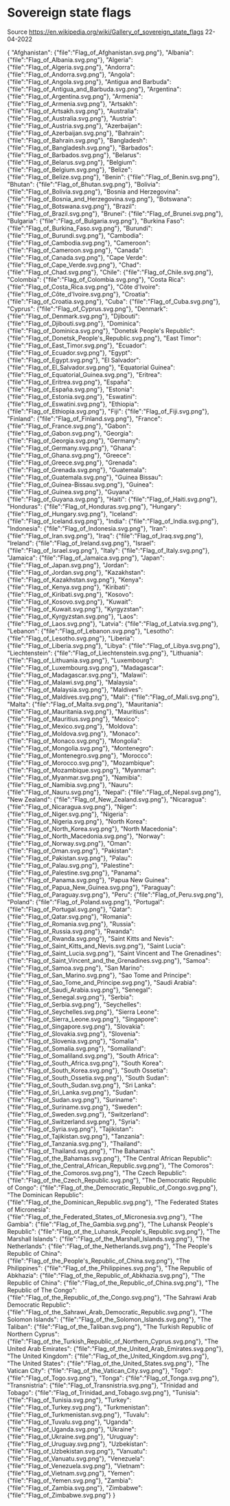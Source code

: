 # Sovereign state flags

Source https://en.wikipedia.org/wiki/Gallery_of_sovereign_state_flags 22-04-2022

{
    "Afghanistan": {"file":"Flag_of_Afghanistan.svg.png"},
    "Albania": {"file":"Flag_of_Albania.svg.png"},
    "Algeria": {"file":"Flag_of_Algeria.svg.png"},
    "Andorra": {"file":"Flag_of_Andorra.svg.png"},
    "Angola": {"file":"Flag_of_Angola.svg.png"},
    "Antigua and Barbuda": {"file":"Flag_of_Antigua_and_Barbuda.svg.png"},
    "Argentina": {"file":"Flag_of_Argentina.svg.png"},
    "Armenia": {"file":"Flag_of_Armenia.svg.png"},
    "Artsakh": {"file":"Flag_of_Artsakh.svg.png"},
    "Australia": {"file":"Flag_of_Australia.svg.png"},
    "Austria": {"file":"Flag_of_Austria.svg.png"},
    "Azerbaijan": {"file":"Flag_of_Azerbaijan.svg.png"},
    "Bahrain": {"file":"Flag_of_Bahrain.svg.png"},
    "Bangladesh": {"file":"Flag_of_Bangladesh.svg.png"},
    "Barbados": {"file":"Flag_of_Barbados.svg.png"},
    "Belarus": {"file":"Flag_of_Belarus.svg.png"},
    "Belgium": {"file":"Flag_of_Belgium.svg.png"},
    "Belize": {"file":"Flag_of_Belize.svg.png"},
    "Benin": {"file":"Flag_of_Benin.svg.png"},
    "Bhutan": {"file":"Flag_of_Bhutan.svg.png"},
    "Bolivia": {"file":"Flag_of_Bolivia.svg.png"},
    "Bosnia and Herzegovina": {"file":"Flag_of_Bosnia_and_Herzegovina.svg.png"},
    "Botswana": {"file":"Flag_of_Botswana.svg.png"},
    "Brazil": {"file":"Flag_of_Brazil.svg.png"},
    "Brunei": {"file":"Flag_of_Brunei.svg.png"},
    "Bulgaria": {"file":"Flag_of_Bulgaria.svg.png"},
    "Burkina Faso": {"file":"Flag_of_Burkina_Faso.svg.png"},
    "Burundi": {"file":"Flag_of_Burundi.svg.png"},
    "Cambodia": {"file":"Flag_of_Cambodia.svg.png"},
    "Cameroon": {"file":"Flag_of_Cameroon.svg.png"},
    "Canada": {"file":"Flag_of_Canada.svg.png"},
    "Cape Verde": {"file":"Flag_of_Cape_Verde.svg.png"},
    "Chad": {"file":"Flag_of_Chad.svg.png"},
    "Chile": {"file":"Flag_of_Chile.svg.png"},
    "Colombia": {"file":"Flag_of_Colombia.svg.png"},
    "Costa Rica": {"file":"Flag_of_Costa_Rica.svg.png"},
    "Côte d'Ivoire": {"file":"Flag_of_Côte_d'Ivoire.svg.png"},
    "Croatia": {"file":"Flag_of_Croatia.svg.png"},
    "Cuba": {"file":"Flag_of_Cuba.svg.png"},
    "Cyprus": {"file":"Flag_of_Cyprus.svg.png"},
    "Denmark": {"file":"Flag_of_Denmark.svg.png"},
    "Djibouti": {"file":"Flag_of_Djibouti.svg.png"},
    "Dominica": {"file":"Flag_of_Dominica.svg.png"},
    "Donetsk People's Republic": {"file":"Flag_of_Donetsk_People's_Republic.svg.png"},
    "East Timor": {"file":"Flag_of_East_Timor.svg.png"},
    "Ecuador": {"file":"Flag_of_Ecuador.svg.png"},
    "Egypt": {"file":"Flag_of_Egypt.svg.png"},
    "El Salvador": {"file":"Flag_of_El_Salvador.svg.png"},
    "Equatorial Guinea": {"file":"Flag_of_Equatorial_Guinea.svg.png"},
    "Eritrea": {"file":"Flag_of_Eritrea.svg.png"},
    "España": {"file":"Flag_of_España.svg.png"},
    "Estonia": {"file":"Flag_of_Estonia.svg.png"},
    "Eswatini": {"file":"Flag_of_Eswatini.svg.png"},
    "Ethiopia": {"file":"Flag_of_Ethiopia.svg.png"},
    "Fiji": {"file":"Flag_of_Fiji.svg.png"},
    "Finland": {"file":"Flag_of_Finland.svg.png"},
    "France": {"file":"Flag_of_France.svg.png"},
    "Gabon": {"file":"Flag_of_Gabon.svg.png"},
    "Georgia": {"file":"Flag_of_Georgia.svg.png"},
    "Germany": {"file":"Flag_of_Germany.svg.png"},
    "Ghana": {"file":"Flag_of_Ghana.svg.png"},
    "Greece": {"file":"Flag_of_Greece.svg.png"},
    "Grenada": {"file":"Flag_of_Grenada.svg.png"},
    "Guatemala": {"file":"Flag_of_Guatemala.svg.png"},
    "Guinea Bissau": {"file":"Flag_of_Guinea-Bissau.svg.png"},
    "Guinea": {"file":"Flag_of_Guinea.svg.png"},
    "Guyana": {"file":"Flag_of_Guyana.svg.png"},
    "Haiti": {"file":"Flag_of_Haiti.svg.png"},
    "Honduras": {"file":"Flag_of_Honduras.svg.png"},
    "Hungary": {"file":"Flag_of_Hungary.svg.png"},
    "Iceland": {"file":"Flag_of_Iceland.svg.png"},
    "India": {"file":"Flag_of_India.svg.png"},
    "Indonesia": {"file":"Flag_of_Indonesia.svg.png"},
    "Iran": {"file":"Flag_of_Iran.svg.png"},
    "Iraq": {"file":"Flag_of_Iraq.svg.png"},
    "Ireland": {"file":"Flag_of_Ireland.svg.png"},
    "Israel": {"file":"Flag_of_Israel.svg.png"},
    "Italy": {"file":"Flag_of_Italy.svg.png"},
    "Jamaica": {"file":"Flag_of_Jamaica.svg.png"},
    "Japan": {"file":"Flag_of_Japan.svg.png"},
    "Jordan": {"file":"Flag_of_Jordan.svg.png"},
    "Kazakhstan": {"file":"Flag_of_Kazakhstan.svg.png"},
    "Kenya": {"file":"Flag_of_Kenya.svg.png"},
    "Kiribati": {"file":"Flag_of_Kiribati.svg.png"},
    "Kosovo": {"file":"Flag_of_Kosovo.svg.png"},
    "Kuwait": {"file":"Flag_of_Kuwait.svg.png"},
    "Kyrgyzstan": {"file":"Flag_of_Kyrgyzstan.svg.png"},
    "Laos": {"file":"Flag_of_Laos.svg.png"},
    "Latvia": {"file":"Flag_of_Latvia.svg.png"},
    "Lebanon": {"file":"Flag_of_Lebanon.svg.png"},
    "Lesotho": {"file":"Flag_of_Lesotho.svg.png"},
    "Liberia": {"file":"Flag_of_Liberia.svg.png"},
    "Libya": {"file":"Flag_of_Libya.svg.png"},
    "Liechtenstein": {"file":"Flag_of_Liechtenstein.svg.png"},
    "Lithuania": {"file":"Flag_of_Lithuania.svg.png"},
    "Luxembourg": {"file":"Flag_of_Luxembourg.svg.png"},
    "Madagascar": {"file":"Flag_of_Madagascar.svg.png"},
    "Malawi": {"file":"Flag_of_Malawi.svg.png"},
    "Malaysia": {"file":"Flag_of_Malaysia.svg.png"},
    "Maldives": {"file":"Flag_of_Maldives.svg.png"},
    "Mali": {"file":"Flag_of_Mali.svg.png"},
    "Malta": {"file":"Flag_of_Malta.svg.png"},
    "Mauritania": {"file":"Flag_of_Mauritania.svg.png"},
    "Mauritius": {"file":"Flag_of_Mauritius.svg.png"},
    "Mexico": {"file":"Flag_of_Mexico.svg.png"},
    "Moldova": {"file":"Flag_of_Moldova.svg.png"},
    "Monaco": {"file":"Flag_of_Monaco.svg.png"},
    "Mongolia": {"file":"Flag_of_Mongolia.svg.png"},
    "Montenegro": {"file":"Flag_of_Montenegro.svg.png"},
    "Morocco": {"file":"Flag_of_Morocco.svg.png"},
    "Mozambique": {"file":"Flag_of_Mozambique.svg.png"},
    "Myanmar": {"file":"Flag_of_Myanmar.svg.png"},
    "Namibia": {"file":"Flag_of_Namibia.svg.png"},
    "Nauru": {"file":"Flag_of_Nauru.svg.png"},
    "Nepal": {"file":"Flag_of_Nepal.svg.png"},
    "New Zealand": {"file":"Flag_of_New_Zealand.svg.png"},
    "Nicaragua": {"file":"Flag_of_Nicaragua.svg.png"},
    "Niger": {"file":"Flag_of_Niger.svg.png"},
    "Nigeria": {"file":"Flag_of_Nigeria.svg.png"},
    "North Korea": {"file":"Flag_of_North_Korea.svg.png"},
    "North Macedonia": {"file":"Flag_of_North_Macedonia.svg.png"},
    "Norway": {"file":"Flag_of_Norway.svg.png"},
    "Oman": {"file":"Flag_of_Oman.svg.png"},
    "Pakistan": {"file":"Flag_of_Pakistan.svg.png"},
    "Palau": {"file":"Flag_of_Palau.svg.png"},
    "Palestine": {"file":"Flag_of_Palestine.svg.png"},
    "Panama": {"file":"Flag_of_Panama.svg.png"},
    "Papua New Guinea": {"file":"Flag_of_Papua_New_Guinea.svg.png"},
    "Paraguay": {"file":"Flag_of_Paraguay.svg.png"},
    "Peru": {"file":"Flag_of_Peru.svg.png"},
    "Poland": {"file":"Flag_of_Poland.svg.png"},
    "Portugal": {"file":"Flag_of_Portugal.svg.png"},
    "Qatar": {"file":"Flag_of_Qatar.svg.png"},
    "Romania": {"file":"Flag_of_Romania.svg.png"},
    "Russia": {"file":"Flag_of_Russia.svg.png"},
    "Rwanda": {"file":"Flag_of_Rwanda.svg.png"},
    "Saint Kitts and Nevis": {"file":"Flag_of_Saint_Kitts_and_Nevis.svg.png"},
    "Saint Lucia": {"file":"Flag_of_Saint_Lucia.svg.png"},
    "Saint Vincent and The Grenadines": {"file":"Flag_of_Saint_Vincent_and_the_Grenadines.svg.png"},
    "Samoa": {"file":"Flag_of_Samoa.svg.png"},
    "San Marino": {"file":"Flag_of_San_Marino.svg.png"},
    "Sao Tome and Principe": {"file":"Flag_of_Sao_Tome_and_Principe.svg.png"},
    "Saudi Arabia": {"file":"Flag_of_Saudi_Arabia.svg.png"},
    "Senegal": {"file":"Flag_of_Senegal.svg.png"},
    "Serbia": {"file":"Flag_of_Serbia.svg.png"},
    "Seychelles": {"file":"Flag_of_Seychelles.svg.png"},
    "Sierra Leone": {"file":"Flag_of_Sierra_Leone.svg.png"},
    "Singapore": {"file":"Flag_of_Singapore.svg.png"},
    "Slovakia": {"file":"Flag_of_Slovakia.svg.png"},
    "Slovenia": {"file":"Flag_of_Slovenia.svg.png"},
    "Somalia": {"file":"Flag_of_Somalia.svg.png"},
    "Somaliland": {"file":"Flag_of_Somaliland.svg.png"},
    "South Africa": {"file":"Flag_of_South_Africa.svg.png"},
    "South Korea": {"file":"Flag_of_South_Korea.svg.png"},
    "South Ossetia": {"file":"Flag_of_South_Ossetia.svg.png"},
    "South Sudan": {"file":"Flag_of_South_Sudan.svg.png"},
    "Sri Lanka": {"file":"Flag_of_Sri_Lanka.svg.png"},
    "Sudan": {"file":"Flag_of_Sudan.svg.png"},
    "Suriname": {"file":"Flag_of_Suriname.svg.png"},
    "Sweden": {"file":"Flag_of_Sweden.svg.png"},
    "Switzerland": {"file":"Flag_of_Switzerland.svg.png"},
    "Syria": {"file":"Flag_of_Syria.svg.png"},
    "Tajikistan": {"file":"Flag_of_Tajikistan.svg.png"},
    "Tanzania": {"file":"Flag_of_Tanzania.svg.png"},
    "Thailand": {"file":"Flag_of_Thailand.svg.png"},
    "The Bahamas": {"file":"Flag_of_the_Bahamas.svg.png"},
    "The Central African Republic": {"file":"Flag_of_the_Central_African_Republic.svg.png"},
    "The Comoros": {"file":"Flag_of_the_Comoros.svg.png"},
    "The Czech Republic": {"file":"Flag_of_the_Czech_Republic.svg.png"},
    "The Democratic Republic of Congo": {"file":"Flag_of_the_Democratic_Republic_of_Congo.svg.png"},
    "The Dominican Republic": {"file":"Flag_of_the_Dominican_Republic.svg.png"},
    "The Federated States of Micronesia": {"file":"Flag_of_the_Federated_States_of_Micronesia.svg.png"},
    "The Gambia": {"file":"Flag_of_The_Gambia.svg.png"},
    "The Luhansk People's Republic": {"file":"Flag_of_the_Luhansk_People's_Republic.svg.png"},
    "The Marshall Islands": {"file":"Flag_of_the_Marshall_Islands.svg.png"},
    "The Netherlands": {"file":"Flag_of_the_Netherlands.svg.png"},
    "The People's Republic of China": {"file":"Flag_of_the_People's_Republic_of_China.svg.png"},
    "The Philippines": {"file":"Flag_of_the_Philippines.svg.png"},
    "The Republic of Abkhazia": {"file":"Flag_of_the_Republic_of_Abkhazia.svg.png"},
    "The Republic of China": {"file":"Flag_of_the_Republic_of_China.svg.png"},
    "The Republic of The Congo": {"file":"Flag_of_the_Republic_of_the_Congo.svg.png"},
    "The Sahrawi Arab Democratic Republic": {"file":"Flag_of_the_Sahrawi_Arab_Democratic_Republic.svg.png"},
    "The Solomon Islands": {"file":"Flag_of_the_Solomon_Islands.svg.png"},
    "The Taliban": {"file":"Flag_of_the_Taliban.svg.png"},
    "The Turkish Republic of Northern Cyprus": {"file":"Flag_of_the_Turkish_Republic_of_Northern_Cyprus.svg.png"},
    "The United Arab Emirates": {"file":"Flag_of_the_United_Arab_Emirates.svg.png"},
    "The United Kingdom": {"file":"Flag_of_the_United_Kingdom.svg.png"},
    "The United States": {"file":"Flag_of_the_United_States.svg.png"},
    "The Vatican City": {"file":"Flag_of_the_Vatican_City.svg.png"},
    "Togo": {"file":"Flag_of_Togo.svg.png"},
    "Tonga": {"file":"Flag_of_Tonga.svg.png"},
    "Transnistria": {"file":"Flag_of_Transnistria.svg.png"},
    "Trinidad and Tobago": {"file":"Flag_of_Trinidad_and_Tobago.svg.png"},
    "Tunisia": {"file":"Flag_of_Tunisia.svg.png"},
    "Turkey": {"file":"Flag_of_Turkey.svg.png"},
    "Turkmenistan": {"file":"Flag_of_Turkmenistan.svg.png"},
    "Tuvalu": {"file":"Flag_of_Tuvalu.svg.png"},
    "Uganda": {"file":"Flag_of_Uganda.svg.png"},
    "Ukraine": {"file":"Flag_of_Ukraine.svg.png"},
    "Uruguay": {"file":"Flag_of_Uruguay.svg.png"},
    "Uzbekistan": {"file":"Flag_of_Uzbekistan.svg.png"},
    "Vanuatu": {"file":"Flag_of_Vanuatu.svg.png"},
    "Venezuela": {"file":"Flag_of_Venezuela.svg.png"},
    "Vietnam": {"file":"Flag_of_Vietnam.svg.png"},
    "Yemen": {"file":"Flag_of_Yemen.svg.png"},
    "Zambia": {"file":"Flag_of_Zambia.svg.png"},
    "Zimbabwe": {"file":"Flag_of_Zimbabwe.svg.png"}
}
